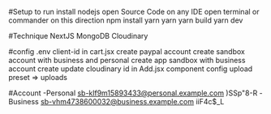 #Setup to run
install nodejs
open Source Code on any IDE
open terminal or commander on this direction
npm install yarn
yarn
yarn build
yarn dev

#Technique
NextJS
MongoDB
Cloudinary

#config
.env
client-id in cart.jsx
create paypal account
create sandbox account with business and personal
create app sandbox with business account
create
update cloudinary id in Add.jsx component
config upload preset => uploads

#Account
-Personal
sb-klf9m15893433@personal.example.com
)SSp"8-R
-Business
sb-vhm4738600032@business.example.com
iiF4c$\_L
